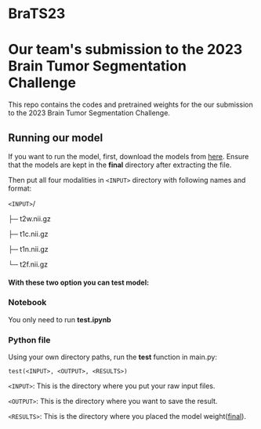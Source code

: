 # BraTS23

# Our team's submission to the 2023 Brain Tumor Segmentation Challenge

This repo contains the codes and pretrained weights for the our submission to the 2023 Brain Tumor Segmentation Challenge.

## Running our model
If you want to run the model, first, download the models from [here](https://drive.google.com/file/d/1wsxlOdcL0Gjw8k9ZUt4-x-V1EqnOp0SJ/view?usp=share_link). Ensure that the models are kept in the **final** directory after extracting the file.

Then put all four modalities in `<INPUT>` directory with following names and format:

`<INPUT>`/

  ├─ t2w.nii.gz
  
  ├─ t1c.nii.gz
  
  ├─ t1n.nii.gz
  
  └─ t2f.nii.gz



#### With these two option you can test model:

### Notebook
You only need to run **test.ipynb**

### Python file

Using your own directory paths, run the **test** function in main.py:

```test(<INPUT>, <OUTPUT>, <RESULTS>)```

`<INPUT>`: This is the directory where you put your raw input files.

`<OUTPUT>`: This is the directory where you want to save the result.

`<RESULTS>`: This is the directory where you placed the model weight([final](https://drive.google.com/file/d/1wsxlOdcL0Gjw8k9ZUt4-x-V1EqnOp0SJ/view?usp=share_link)).
